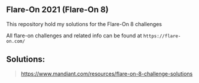 ## Flare-On 2021 (Flare-On 8)

This repository hold my solutions for the Flare-On 8 challenges

All flare-on challenges and related info can be found at
`https://flare-on.com/`

## Solutions:

> https://www.mandiant.com/resources/flare-on-8-challenge-solutions


